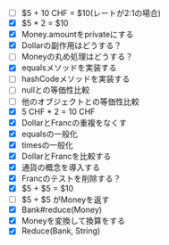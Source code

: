 - [ ] $5 + 10 CHF = $10(レートが2:1の場合)
- [x] $5 * 2 = $10
- [x] Money.amountをprivateにする
- [x] Dollarの副作用はどうする？
- [ ] Moneyの丸め処理はどうする？
- [x] equalsメソッドを実装する
- [ ] hashCodeメソッドを実装する
- [ ] nullとの等価性比較
- [ ] 他のオブジェクトとの等価性比較
- [x] 5 CHF * 2 = 10 CHF
- [x] DollarとFrancの重複をなくす
- [x] equalsの一般化
- [x] timesの一般化
- [x] DollarとFrancを比較する
- [x] 通貨の概念を導入する
- [x] Francのテストを削除する？
- [x] $5 + $5 = $10
- [ ] $5 + $5 がMoneyを返す
- [x] Bank#reduce(Money)
- [x] Moneyを変換して換算をする
- [x] Reduce(Bank, String)
